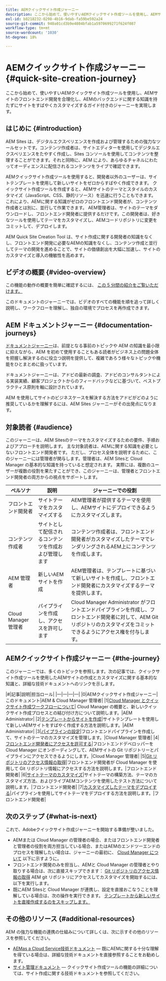 ```yaml
---
title: AEMクイックサイト作成ジャーニー
description: ここから始めて、使いやすいAEMクイックサイト作成ツールを使用し、AEMサイトのフロントエンド開発を合理化し、AEMのバックエンドに関する知識を持たずにサイトをすばやくカスタマイズするガイド付きのジャーニーを実現します。
exl-id: b8218232-0298-4b16-9dab-fa59be592a24
source-git-commit: 940a01cd3b9e4804bfab1a5970699271f624f087
workflow-type: tm+mt
source-wordcount: '1030'
ht-degree: 18%

---
```


# AEMクイックサイト作成ジャーニー {#quick-site-creation-journey}

ここから始めて、使いやすいAEMクイックサイト作成ツールを使用し、AEMサイトのフロントエンド開発を合理化し、AEMのバックエンドに関する知識を持たずにサイトをすばやくカスタマイズするガイド付きのジャーニーを実現します。

## はじめに {#introduction}

AEM Sites は、デジタルエクスペリエンスを作成および管理するための強力なツールセットです。コンテンツ作成者は、サイトエディターを使用してデジタルエクスペリエンスをたやすく作成し、Sites コンソールを使用してコンテンツを整理することができます。それと同時に、AEM により、あらゆるチャネルにわたってオーディエンスに配信されるコンテンツをライブで確認できます。

AEMクイックサイト作成ツールを使用すると、開発者以外のユーザーは、サイトテンプレートを使用して新しいサイトをゼロからすばやく作成できます。 クイックサイト作成ツールを作成すると、AEMサイトのテーマとスタイルのカスタマイズ（JavaScript、CSS、静的リソース）を迅速に行うこともできます。 これにより、AEMに関する知識がゼロのフロントエンド開発者が、コンテンツ作成者とは別に、並行して作業できます。 AEM管理者は、サイトのテーマをダウンロードし、フロントエンド開発者に提供するだけです。この開発者は、好きなツールを使用してテーマをカスタマイズし、AEMコードリポジトリに変更をコミットして、デプロイします。

AEM Quick Site Creation Tool は、サイト作成に関する開発者の知識をなくし、フロントエンド開発に必要なAEMの知識をなくし、コンテンツ作成と並行してテーマの開発を進めることで、サイトの価値創出を大幅に加速し、サイトのカスタマイズと導入の機敏性を高めます。

## ビデオの概要 {#video-overview}

この機能の動作の概要を簡単に確認するには、 [この 5 分間の紹介をご覧いただけます。](https://www.youtube.com/watch?v=NQeQ1jZ7ZBw)

このドキュメントのジャーニーでは、ビデオのすべての機能を順を追って詳しく説明し、ワークフローを理解し、独自の環境でプロセスを再作成できます。

## AEM ドキュメントジャーニー {#documentation-journeys}

[ドキュメントジャーニー](/help/journey-documentation/documentation-journeys.md)は、前提となる事前のトピックや AEM の知識を最小限に抑えながら、AEM を初めて使用することもある読者がビジネス上の問題全体を把握し解決するのに役立つ説明を提供して、複雑であろう様々なトピックや機能をひとまとめに扱っています。

ドキュメントジャーニーは、アドビの最新の調査、アドビのコンサルタントによる実装実績、顧客プロジェクトからのフィードバックなどに基づいて、ベストプラクティス原則を軸に設計されています。

AEM を使用してサイトのビジネスケースを解決する方法をアドビがどのように推奨しているかを理解するには、AEM Sites ジャーニーがその出発点になります。

## 対象読者 {#audience}

このジャーニーは、AEM Sitesのテーマをカスタマイズするための要件、手順およびアプローチを説明します。 主な対象読者は、AEMに関する知識を必要としないフロントエンド開発者です。 ただし、プロセス全体を説明するために、このジャーニーには管理者が関与します。管理者は、AEM Sitesと Cloud Manager の基本的な知識を持っていると想定されます。 実際には、複数のユーザーが複数の役割を果たすことができ、このジャーニーは、管理者とフロントエンド開発者の両方からの視点をサポートします。

| ペルソナ | 説明 | ジャーニーでの役割 |
|---|---|---|
| フロントエンド開発者 | サイトテーマをカスタマイズする | AEM管理者が提供するテーマを使用し、AEMサイトにデプロイできるようにカスタマイズします。 |
| コンテンツ作成者 | サイトとして配信されるコンテンツを作成および管理します | コンテンツ作成者は、フロントエンド開発者がカスタマイズしたテーマでレンダリングされるAEM上にコンテンツを作成します。 |
| AEM 管理者 | 新しいAEMサイトを作成 | AEM管理者は、テンプレートに基づいて新しいサイトを作成し、フロントエンド開発者にカスタマイズするテーマを提供します。 |
| Cloud Manager 管理者 | パイプラインを作成し、アクセスを許可します | Cloud Manager Administrator がフロントエンドパイプラインを作成し、フロントエンド開発者に対して、AEM Git リポジトリのカスタマイズをコミットできるようにアクセス権を付与します。 |

## AEMクイックサイト作成ジャーニー {#the-journey}

このジャーニーでは、多くのトピックを参照します。次の記事では、クイックサイト作成ツールを使用したAEMサイトの作成とカスタマイズに関する基本的な知識と、詳細な技術ドキュメントへのリンクを示します。

|#|記事|説明|担当ロール| |—|—|—|—| |0|AEMクイックサイト作成ジャーニー|このドキュメント|AEM &amp; Cloud Manager 管理者| |1|[Cloud Manager とクイックサイト作成ワークフローについて](cloud-manager.md)| Cloud Manager の概要と、新しいクイックサイト作成プロセスとの結び付け方について説明します。|AEM Administrator| |2|[テンプレートからサイトを作成](create-site.md)|サイトテンプレートを使用して新しいAEMサイトをすばやく作成する方法を説明します。|AEM Administrator| |3|[パイプラインの設定](pipeline-setup.md)|フロントエンドパイプラインを作成して、サイトのテーマのカスタマイズを管理します。|Cloud Manager 管理者| |4|[フロントエンド開発者にアクセスを許可する](grant-access.md)|フロントエンドデベロッパーを Cloud Manager にオンボーディングして、AEMサイトの Git リポジトリーとパイプラインにアクセスできるようにします。|Cloud Manager 管理者| |5|[Git リポジトリのアクセス情報の取得](retrieve-access.md)|フロントエンド開発者が Cloud Manager を使用して Git リポジトリ情報にアクセスする方法を説明します。|フロントエンド開発者| |6|[サイトテーマのカスタマイズ](customize-theme.md)|サイトテーマの構築方法、テーマのカスタマイズ方法、およびライブAEMコンテンツを使用したテスト方法について説明します。|フロントエンド開発者| |7|[カスタマイズしたテーマをデプロイする](deploy-theme.md)|パイプラインを使用してサイトテーマをデプロイする方法を説明します。|フロントエンド開発者|

## 次のステップ {#what-is-next}

これで、Adobeクイックサイト作成ジャーニーを開始する準備が整いました。

* AEMまたは Cloud Manager の管理者の場合、またはフロントエンド開発者と管理者の役割を両方担当している場合、またはAEMのエンドツーエンドのプロセスを理解したい場合は、ジャーニーの最初に、 [Cloud Manager について](cloud-manager.md) 以下に示すように。
* フロントエンド開発のみを担当し、AEMと Cloud Manager の管理者とやり取りする場合は、次に直接スキップできます： [Git リポジトリのアクセス情報の取得](retrieve-access.md) AEM git リポジトリにアクセスしてカスタマイズを開始するには、以下を実行します。
* 既にAEM Sitesと Cloud Manager が連携し、設定を直接おこなうことを理解している場合は、次の操作を実行できます。 [テンプレートから新しいサイトを直接作成するのをスキップします。](create-site.md)

## その他のリソース {#additional-resources}

AEM の強力な機能の連携の仕組みについて詳しくは、次に示すその他のリソースを参照してください。

* [AEMas a Cloud Service技術ドキュメント](https://experienceleague.adobe.com/docs/experience-manager-cloud-service.html?lang=ja)  — 既にAEMに関する十分な理解を得ている場合は、詳細な技術ドキュメントを直接参照することをお勧めします。
* [サイト管理ドキュメント](/help/sites-cloud/administering/site-creation/create-site.md)  — クイックサイト作成ツールの機能の詳細については、サイト作成に関する技術ドキュメントを参照してください。
